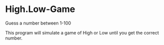 # High.Low-Game
Guess a number between 1-100

This program will simulate a game of High or Low until you get the correct number.
